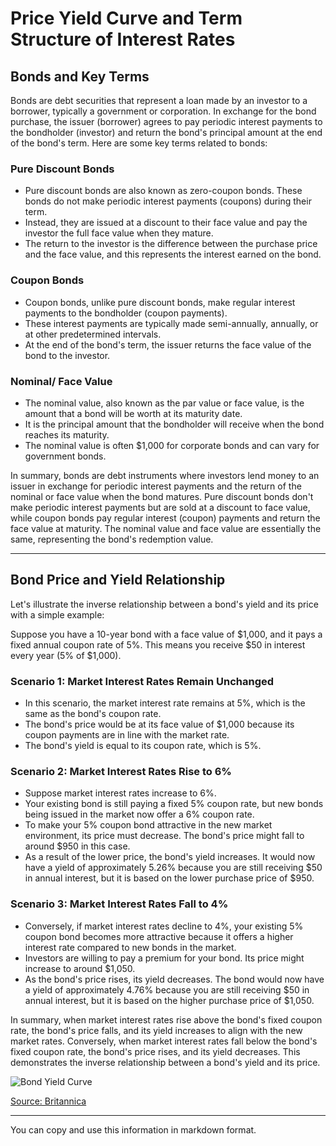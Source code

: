 # Price Yield Curve and Term Structure of Interest Rates

## Bonds and Key Terms

Bonds are debt securities that represent a loan made by an investor to a borrower, typically a government or corporation. In exchange for the bond purchase, the issuer (borrower) agrees to pay periodic interest payments to the bondholder (investor) and return the bond's principal amount at the end of the bond's term. Here are some key terms related to bonds:

### Pure Discount Bonds

- Pure discount bonds are also known as zero-coupon bonds. These bonds do not make periodic interest payments (coupons) during their term.
- Instead, they are issued at a discount to their face value and pay the investor the full face value when they mature.
- The return to the investor is the difference between the purchase price and the face value, and this represents the interest earned on the bond.

### Coupon Bonds

- Coupon bonds, unlike pure discount bonds, make regular interest payments to the bondholder (coupon payments).
- These interest payments are typically made semi-annually, annually, or at other predetermined intervals.
- At the end of the bond's term, the issuer returns the face value of the bond to the investor.

### Nominal/ Face Value

- The nominal value, also known as the par value or face value, is the amount that a bond will be worth at its maturity date.
- It is the principal amount that the bondholder will receive when the bond reaches its maturity.
- The nominal value is often $1,000 for corporate bonds and can vary for government bonds.

In summary, bonds are debt instruments where investors lend money to an issuer in exchange for periodic interest payments and the return of the nominal or face value when the bond matures. Pure discount bonds don't make periodic interest payments but are sold at a discount to face value, while coupon bonds pay regular interest (coupon) payments and return the face value at maturity. The nominal value and face value are essentially the same, representing the bond's redemption value.

---

## Bond Price and Yield Relationship

Let's illustrate the inverse relationship between a bond's yield and its price with a simple example:

Suppose you have a 10-year bond with a face value of $1,000, and it pays a fixed annual coupon rate of 5%. This means you receive $50 in interest every year (5% of $1,000).

### Scenario 1: Market Interest Rates Remain Unchanged

- In this scenario, the market interest rate remains at 5%, which is the same as the bond's coupon rate.
- The bond's price would be at its face value of $1,000 because its coupon payments are in line with the market rate.
- The bond's yield is equal to its coupon rate, which is 5%.

### Scenario 2: Market Interest Rates Rise to 6%

- Suppose market interest rates increase to 6%.
- Your existing bond is still paying a fixed 5% coupon rate, but new bonds being issued in the market now offer a 6% coupon rate.
- To make your 5% coupon bond attractive in the new market environment, its price must decrease. The bond's price might fall to around $950 in this case.
- As a result of the lower price, the bond's yield increases. It would now have a yield of approximately 5.26% because you are still receiving $50 in annual interest, but it is based on the lower purchase price of $950.

### Scenario 3: Market Interest Rates Fall to 4%

- Conversely, if market interest rates decline to 4%, your existing 5% coupon bond becomes more attractive because it offers a higher interest rate compared to new bonds in the market.
- Investors are willing to pay a premium for your bond. Its price might increase to around $1,050.
- As the bond's price rises, its yield decreases. The bond would now have a yield of approximately 4.76% because you are still receiving $50 in annual interest, but it is based on the higher purchase price of $1,050.

In summary, when market interest rates rise above the bond's fixed coupon rate, the bond's price falls, and its yield increases to align with the new market rates. Conversely, when market interest rates fall below the bond's fixed coupon rate, the bond's price rises, and its yield decreases. This demonstrates the inverse relationship between a bond's yield and its price.

![Bond Yield Curve](https://prod-files-secure.s3.us-west-2.amazonaws.com/58c8d62c-66bc-4757-845d-1849a6bd8563/5d866537-2b3a-41de-bf16-fad497b206b3/graphic-three-yield-curves.webp)

[Source: Britannica](https://www.britannica.com/money/what-is-the-yield-curve)

---

You can copy and use this information in markdown format.